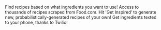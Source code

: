 Find recipes based on what ingredients you want to use! Access to thousands of recipes scraped from Food.com. Hit 'Get Inspired' to generate new, probabilistically-generated recipes of your own! Get ingredients texted to your phone, thanks to Twilio!
